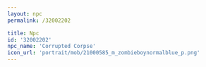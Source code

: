```yaml
---
layout: npc
permalink: /32002202

title: Npc
id: '32002202'
npc_name: 'Corrupted Corpse'
icon_url: 'portrait/mob/21000585_m_zombieboynormalblue_p.png'
---
```

